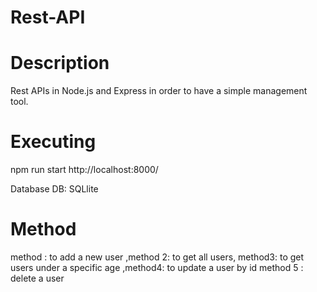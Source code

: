 # Rest-API
# Description

Rest APIs in Node.js and Express in order to have a simple management tool. 

# Executing

npm run start
http://localhost:8000/

Database 
DB: SQLlite

# Method
method : to add a new user ,method 2: to get all users, method3: to get users under a specific age ,method4: to update a user by id
method 5 : delete a user





